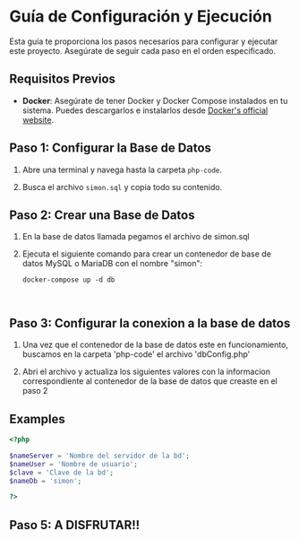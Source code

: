 # Guía de Configuración y Ejecución

Esta guía te proporciona los pasos necesarios para configurar y ejecutar este proyecto. Asegúrate de seguir cada paso en el orden especificado.

## Requisitos Previos

- **Docker**: Asegúrate de tener Docker y Docker Compose instalados en tu sistema. Puedes descargarlos e instalarlos desde [Docker's official website](https://www.docker.com/get-started).

## Paso 1: Configurar la Base de Datos

1. Abre una terminal y navega hasta la carpeta `php-code`.

2. Busca el archivo `simon.sql` y copia todo su contenido.

## Paso 2: Crear una Base de Datos

1. En la base de datos llamada pegamos el archivo de simon.sql

2. Ejecuta el siguiente comando para crear un contenedor de base de datos MySQL o MariaDB con el nombre "simon":

   ```shell
   docker-compose up -d db



## Paso 3: Configurar la conexion a la base de datos

1. Una vez que el contenedor de la base de datos este en funcionamiento, buscamos en la carpeta 'php-code' el archivo 'dbConfig.php'

2. Abri el archivo y actualiza los siguientes valores con la informacion correspondiente al contenedor de la base de datos que creaste en el paso 2 

## Examples

```php
<?php

$nameServer = 'Nombre del servidor de la bd'; 
$nameUser = 'Nombre de usuario';
$clave = 'Clave de la bd';
$nameDb = 'simon';

?>
```
## Paso 5: A DISFRUTAR!!